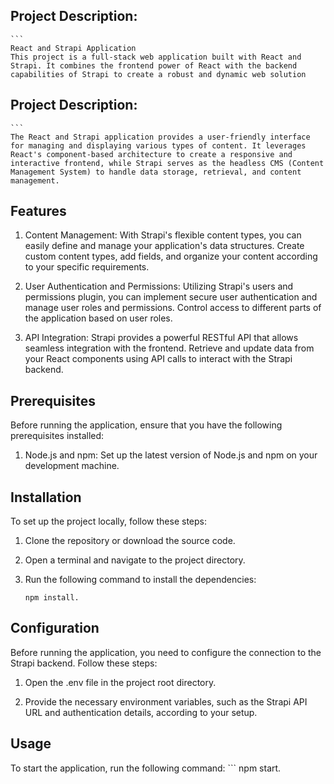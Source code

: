 ## Project Description: 
    ```
    React and Strapi Application
    This project is a full-stack web application built with React and Strapi. It combines the frontend power of React with the backend capabilities of Strapi to create a robust and dynamic web solution

## Project Description: 
    ```
    The React and Strapi application provides a user-friendly interface for managing and displaying various types of content. It leverages React's component-based architecture to create a responsive and interactive frontend, while Strapi serves as the headless CMS (Content Management System) to handle data storage, retrieval, and content management.

## Features

1. Content Management: With Strapi's flexible content types, you can easily define and manage your application's data structures. Create custom content types, add fields, and organize your content according to your specific requirements.

2. User Authentication and Permissions: Utilizing Strapi's users and permissions plugin, you can implement secure user authentication and manage user roles and permissions. Control access to different parts of the application based on user roles.

3. API Integration: Strapi provides a powerful RESTful API that allows seamless integration with the frontend. Retrieve and update data from your React components using API calls to interact with the Strapi backend.


## Prerequisites

Before running the application, ensure that you have the following prerequisites installed:
1. Node.js and npm: Set up the latest version of Node.js and npm on your development machine.

## Installation

To set up the project locally, follow these steps:

1. Clone the repository or download the source code.

2. Open a terminal and navigate to the project directory.

3. Run the following command to install the dependencies:
    ```
    npm install.

## Configuration

Before running the application, you need to configure the connection to the Strapi backend. Follow these steps:

1. Open the .env file in the project root directory.

2. Provide the necessary environment variables, such as the Strapi API URL and authentication details, according to your setup.


## Usage
To start the application, run the following command:
    ```
    npm start.
